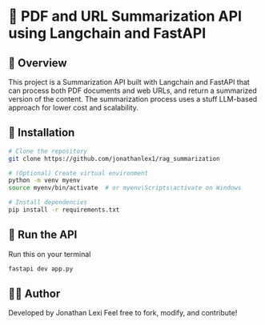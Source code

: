 # 📝 PDF and URL Summarization API using Langchain and FastAPI

## 📌 Overview
This project is a Summarization API built with Langchain and FastAPI that can process both PDF documents and web URLs, and return a summarized version of the content. The summarization process uses a stuff LLM-based approach for lower cost and scalability.

## 🔧 Installation
```bash
# Clone the repository
git clone https://github.com/jonathanlex1/rag_summarization

# (Optional) Create virtual environment
python -m venv myenv
source myenv/bin/activate  # or myenv\Scripts\activate on Windows

# Install dependencies
pip install -r requirements.txt
```
## 🧪 Run the API
Run this on your terminal 
```bash
fastapi dev app.py
```

## 👨‍💻 Author
Developed by Jonathan Lexi
Feel free to fork, modify, and contribute!
